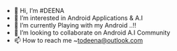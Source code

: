 - 👋 Hi, I’m #DEENA
- 👀 I’m interested in Android Applications & A.I
- 🌱 I’m currently Playing with my Android ..!!
- 💞️ I’m looking to collaborate on Android A.I Community
- 📫 How to reach me ~todeena@outlook.com

<!---
D-E-E-N-A/D-E-E-N-A is a ✨ special ✨ repository because its `README.md` (this file) appears on your GitHub profile.
You can click the Preview link to take a look at your changes.
--->
